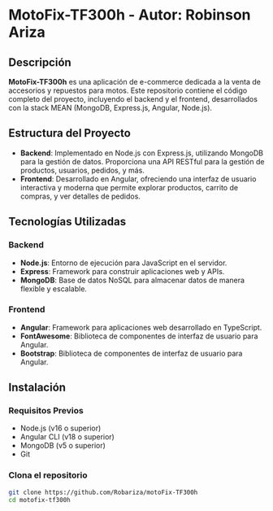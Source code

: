 # MotoFix-TF300h - Autor: Robinson Ariza

## Descripción

**MotoFix-TF300h** es una aplicación de e-commerce dedicada a la venta de accesorios y repuestos para motos. Este repositorio contiene el código completo del proyecto, incluyendo el backend y el frontend, desarrollados con la stack MEAN (MongoDB, Express.js, Angular, Node.js).

## Estructura del Proyecto

- **Backend**: Implementado en Node.js con Express.js, utilizando MongoDB para la gestión de datos. Proporciona una API RESTful para la gestión de productos, usuarios, pedidos, y más.
- **Frontend**: Desarrollado en Angular, ofreciendo una interfaz de usuario interactiva y moderna que permite explorar productos, carrito de compras, y ver detalles de pedidos.

## Tecnologías Utilizadas

### Backend

- **Node.js**: Entorno de ejecución para JavaScript en el servidor.
- **Express**: Framework para construir aplicaciones web y APIs.
- **MongoDB**: Base de datos NoSQL para almacenar datos de manera flexible y escalable.

### Frontend

- **Angular**: Framework para aplicaciones web desarrollado en TypeScript.
- **FontAwesome**: Biblioteca de componentes de interfaz de usuario para Angular.
- **Bootstrap**: Biblioteca de componentes de interfaz de usuario para Angular.

## Instalación

### Requisitos Previos

- Node.js (v16 o superior)
- Angular CLI (v18 o superior)
- MongoDB (v5 o superior)
- Git

### Clona el repositorio

```bash
git clone https://github.com/Robariza/motoFix-TF300h
cd motofix-tf300h
